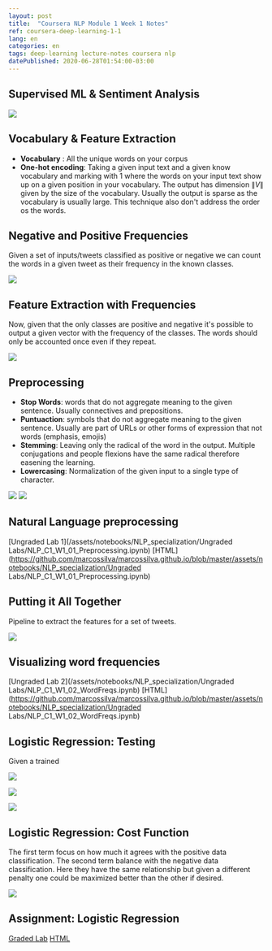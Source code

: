 ```yaml
---
layout: post
title:  "Coursera NLP Module 1 Week 1 Notes"
ref: coursera-deep-learning-1-1
lang: en
categories: en
tags: deep-learning lecture-notes coursera nlp
datePublished: 2020-06-28T01:54:00-03:00
---
```


<script type="text/x-mathjax-config">
MathJax.Hub.Config({
  tex2jax: {inlineMath: [['$','$'], ['\\(','\\)']]},
  displayAlign: "left"
});
</script>
<script src='https://cdnjs.cloudflare.com/ajax/libs/mathjax/2.7.5/latest.js?config=TeX-MML-AM_CHTML' async></script>

## Supervised ML & Sentiment Analysis

![](/assets/2020-06-28-15-20-37.png)

## Vocabulary & Feature Extraction

* **Vocabulary** : All the unique words on your corpus
* **One-hot encoding**: Taking a given input text and a given know vocabulary and marking with 1 where the words on your input text show up on a given position in your vocabulary. The output has dimension $\|V\|$ given by the size of the vocabulary. Usually the output is sparse as the vocabulary is usually large. This technique also don't address the order os the words.

## Negative and Positive Frequencies

Given a set of inputs/tweets classified as positive or negative we can count the words in a given tweet as their frequency in the known classes.

![](/assets/2020-06-28-15-29-01.png)

## Feature Extraction with Frequencies

Now, given that the only classes are positive and negative it's possible to output a given vector with the frequency of the classes. The words should only be accounted once even if they repeat.

![](/assets/2020-06-28-15-31-25.png)

## Preprocessing

* **Stop Words**: words that do not aggregate meaning to the given sentence. Usually connectives and prepositions.
* **Puntuaction**: symbols that do not aggregate meaning to the given sentence. Usually are part of URLs or other forms of expression that not words (emphasis, emojis)
* **Stemming**: Leaving only the radical of the word in the output. Multiple conjugations and people flexions have the same radical therefore easening the learning.
* **Lowercasing**: Normalization of the given input to a single type of character.

![](/assets/2020-06-28-15-32-54.png)
![](/assets/2020-06-28-15-35-21.png)

## Natural Language preprocessing

[Ungraded Lab 1](/assets/notebooks/NLP_specialization/Ungraded Labs/NLP_C1_W1_01_Preprocessing.ipynb) [HTML](https://github.com/marcossilva/marcossilva.github.io/blob/master/assets/notebooks/NLP_specialization/Ungraded Labs/NLP_C1_W1_01_Preprocessing.ipynb)

## Putting it All Together
Pipeline to extract the features for a set of tweets.

![](/assets/2020-06-28-15-38-13.png)

## Visualizing word frequencies

[Ungraded Lab 2](/assets/notebooks/NLP_specialization/Ungraded Labs/NLP_C1_W1_02_WordFreqs.ipynb) [HTML](https://github.com/marcossilva/marcossilva.github.io/blob/master/assets/notebooks/NLP_specialization/Ungraded Labs/NLP_C1_W1_02_WordFreqs.ipynb)

## Logistic Regression: Testing

Given a trained 

![](/assets/2020-06-28-15-40-33.png)

![](/assets/2020-06-28-15-40-47.png)

![](/assets/2020-06-28-15-41-04.png)

## Logistic Regression: Cost Function

The first term focus on how much it agrees with the positive data classification. The second term balance with the negative data classification. Here they have the same relationship but given a different penalty one could be maximized better than the other if desired.

![](/assets/2020-06-28-16-05-24.png)

## Assignment: Logistic Regression

[Graded Lab](/assets/notebooks/NLP_specialization/Solved/C1_W1_SentimentAnalysis_logregression.ipynb) [HTML](https://github.com/marcossilva/marcossilva.github.io/blob/master/assets/notebooks/NLP_specialization/Solved/C1_W1_SentimentAnalysis_logregression.ipynb)